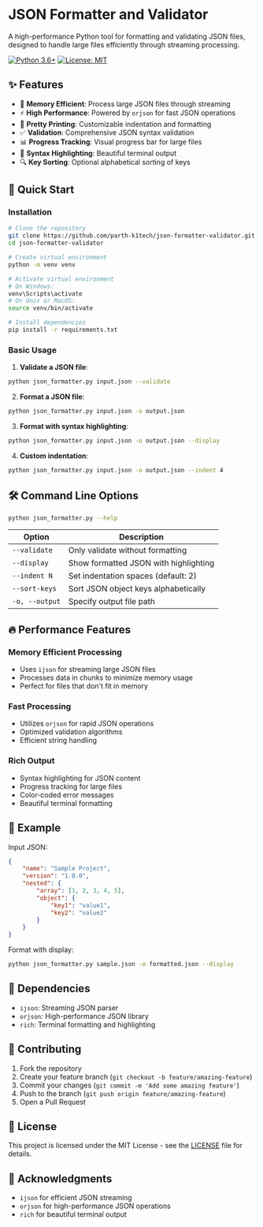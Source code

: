 # JSON Formatter and Validator

A high-performance Python tool for formatting and validating JSON files, designed to handle large files efficiently through streaming processing.

[![Python 3.6+](https://img.shields.io/badge/python-3.6+-blue.svg)](https://www.python.org/downloads/)
[![License: MIT](https://img.shields.io/badge/License-MIT-yellow.svg)](https://opensource.org/licenses/MIT)

## ✨ Features

- 🚀 **Memory Efficient**: Process large JSON files through streaming
- ⚡ **High Performance**: Powered by `orjson` for fast JSON operations
- 🎨 **Pretty Printing**: Customizable indentation and formatting
- ✅ **Validation**: Comprehensive JSON syntax validation
- 📊 **Progress Tracking**: Visual progress bar for large files
- 🎯 **Syntax Highlighting**: Beautiful terminal output
- 🔍 **Key Sorting**: Optional alphabetical sorting of keys

## 🚀 Quick Start

### Installation

```bash
# Clone the repository
git clone https://github.com/parth-k1tech/json-formatter-validator.git
cd json-formatter-validator

# Create virtual environment
python -m venv venv

# Activate virtual environment
# On Windows:
venv\Scripts\activate
# On Unix or MacOS:
source venv/bin/activate

# Install dependencies
pip install -r requirements.txt
```

### Basic Usage

1. **Validate a JSON file**:
```bash
python json_formatter.py input.json --validate
```

2. **Format a JSON file**:
```bash
python json_formatter.py input.json -o output.json
```

3. **Format with syntax highlighting**:
```bash
python json_formatter.py input.json -o output.json --display
```

4. **Custom indentation**:
```bash
python json_formatter.py input.json -o output.json --indent 4
```

## 🛠️ Command Line Options

```bash
python json_formatter.py --help
```

| Option | Description |
|--------|-------------|
| `--validate` | Only validate without formatting |
| `--display` | Show formatted JSON with highlighting |
| `--indent N` | Set indentation spaces (default: 2) |
| `--sort-keys` | Sort JSON object keys alphabetically |
| `-o, --output` | Specify output file path |

## 🔥 Performance Features

### Memory Efficient Processing
- Uses `ijson` for streaming large JSON files
- Processes data in chunks to minimize memory usage
- Perfect for files that don't fit in memory

### Fast Processing
- Utilizes `orjson` for rapid JSON operations
- Optimized validation algorithms
- Efficient string handling

### Rich Output
- Syntax highlighting for JSON content
- Progress tracking for large files
- Color-coded error messages
- Beautiful terminal formatting

## 📝 Example

Input JSON:
```json
{
    "name": "Sample Project",
    "version": "1.0.0",
    "nested": {
        "array": [1, 2, 3, 4, 5],
        "object": {
            "key1": "value1",
            "key2": "value2"
        }
    }
}
```

Format with display:
```bash
python json_formatter.py sample.json -o formatted.json --display
```

## 🔧 Dependencies

- `ijson`: Streaming JSON parser
- `orjson`: High-performance JSON library
- `rich`: Terminal formatting and highlighting

## 🤝 Contributing

1. Fork the repository
2. Create your feature branch (`git checkout -b feature/amazing-feature`)
3. Commit your changes (`git commit -m 'Add some amazing feature'`)
4. Push to the branch (`git push origin feature/amazing-feature`)
5. Open a Pull Request

## 📄 License

This project is licensed under the MIT License - see the [LICENSE](LICENSE) file for details.

## 🙏 Acknowledgments

- `ijson` for efficient JSON streaming
- `orjson` for high-performance JSON operations
- `rich` for beautiful terminal output